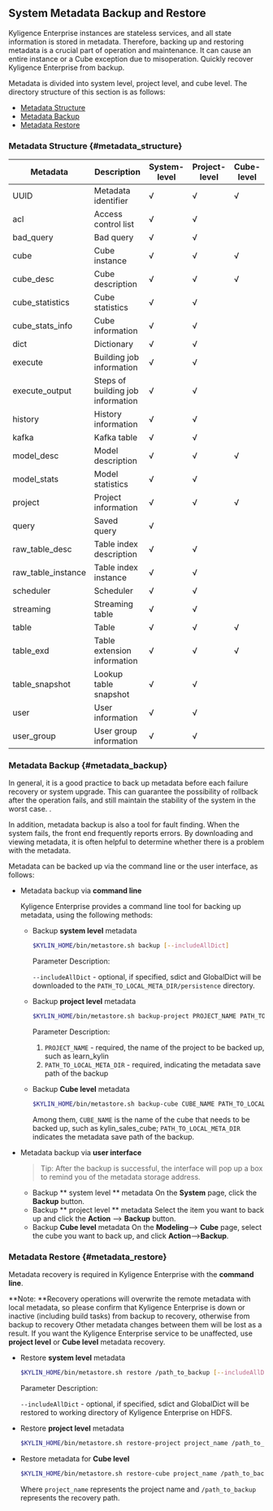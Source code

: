 ## System Metadata Backup and Restore

Kyligence Enterprise instances are stateless services, and all state information is stored in metadata. Therefore, backing up and restoring metadata is a crucial part of operation and maintenance. It can cause an entire instance or a Cube exception due to misoperation. Quickly recover Kyligence Enterprise from backup.

Metadata is divided into system level, project level, and cube level. The directory structure of this section is as follows:

- [Metadata Structure](#metadata_structure)
- [Metadata Backup](#metadata_backup)
- [Metadata Restore](#metadata_restore)


### Metadata Structure      {#metadata_structure}

| Metadata             | Description                                               | System-level | Project-level | Cube-level |
| ------------------ | -------------------------------------------------- | -------- | -------- | --------- |
| UUID               | Metadata identifier                      | √        | √        | √         |
| acl                | Access control list    | √        | √        |           |
| bad_query          | Bad query                                | √        | √        |           |
| cube               | Cube instance                               | √        | √        | √         |
| cube_desc          | Cube description                             | √        | √        | √         |
| cube_statistics    | Cube statistics                            | √        | √        |           |
| cube_stats_info    | Cube information                    | √        | √        |           |
| dict               | Dictionary                    | √        | √        |           |
| execute            | Building job information | √        | √        |           |
| execute_output     | Steps of building job information | √        | √        |           |
| history            | History information | √        | √        |           |
| kafka              | Kafka table                      | √        | √        |           |
| model_desc         | Model description                         | √        | √        | √         |
| model_stats        | Model statistics                           | √        | √        |           |
| project            | Project information | √        | √        | √         |
| query              | Saved query                                  | √        |          |           |
| raw_table_desc     | Table index description                    | √        | √        |           |
| raw_table_instance | Table index instance                        | √        | √        |           |
| scheduler          | Scheduler                                    | √        | √        |           |
| streaming          | Streaming table                          | √        | √        |           |
| table              | Table                                       | √        | √        | √         |
| table_exd          | Table extension information | √        | √        | √         |
| table_snapshot     | Lookup table snapshot                  | √        | √        |           |
| user               | User information                     | √        | √        |           |
| user_group         | User group information                 | √        | √        |           |




### Metadata Backup     {#metadata_backup}

In general, it is a good practice to back up metadata before each failure recovery or system upgrade. This can guarantee the possibility of rollback after the operation fails, and still maintain the stability of the system in the worst case. .

In addition, metadata backup is also a tool for fault finding. When the system fails, the front end frequently reports errors. By downloading and viewing metadata, it is often helpful to determine whether there is a problem with the metadata.

Metadata can be backed up via the command line or the user interface, as follows:

- Metadata backup via **command line**

  Kyligence Enterprise provides a command line tool for backing up metadata, using the following methods:

  - Backup **system level** metadata

     ```sh
     $KYLIN_HOME/bin/metastore.sh backup [--includeAllDict]
     ```
     
     Parameter Description:
     
     `--includeAllDict` - optional, if specified, sdict and GlobalDict will be downloaded to the `PATH_TO_LOCAL_META_DIR/persistence` directory.

  - Backup **project level** metadata

     ```sh
     $KYLIN_HOME/bin/metastore.sh backup-project PROJECT_NAME PATH_TO_LOCAL_META_DIR
     ```

     Parameter Description:

     1. `PROJECT_NAME` - required, the name of the project to be backed up, such as learn_kylin
     2. `PATH_TO_LOCAL_META_DIR` - required, indicating the metadata save path of the backup

  - Backup **Cube level** metadata

     ```sh
     $KYLIN_HOME/bin/metastore.sh backup-cube CUBE_NAME PATH_TO_LOCAL_META_DIR
     ```

     Among them, `CUBE_NAME` is the name of the cube that needs to be backed up, such as kylin_sales_cube; `PATH_TO_LOCAL_META_DIR` indicates the metadata save path of the backup.

- Metadata backup via **user interface**

  > Tip: After the backup is successful, the interface will pop up a box to remind you of the metadata storage address.

  - Backup ** system level ** metadata
     On the **System** page, click the **Backup** button.
  - Backup ** project level ** metadata
     Select the item you want to back up and click the **Action** --> **Backup** button.
  - Backup **Cube level** metadata
     On the **Modeling**--> **Cube** page, select the cube you want to back up, and click **Action**-->**Backup**.


### Metadata Restore    {#metadata_restore}

Metadata recovery is required in Kyligence Enterprise with the **command line**.

**Note: **Recovery operations will overwrite the remote metadata with local metadata, so please confirm that Kyligence Enterprise is down or inactive (including build tasks) from backup to recovery, otherwise from backup to recovery Other metadata changes between them will be lost as a result. If you want the Kyligence Enterprise service to be unaffected, use **project level** or **Cube level** metadata recovery.

- Restore **system level** metadata

  ```sh
  $KYLIN_HOME/bin/metastore.sh restore /path_to_backup [--includeAllDict]
  ```
  
  Parameter Description:
       
  `--includeAllDict` - optional, if specified, sdict and GlobalDict will be restored to working directory of Kyligence Enterprise on HDFS.

- Restore **project level** metadata 

   ```sh
   $KYLIN_HOME/bin/metastore.sh restore-project project_name /path_to_backup
   ```

- Restore metadata for **Cube level**

   ```sh
   $KYLIN_HOME/bin/metastore.sh restore-cube project_name /path_to_backup
   ```

   Where `project_name` represents the project name and `/path_to_backup` represents the recovery path.